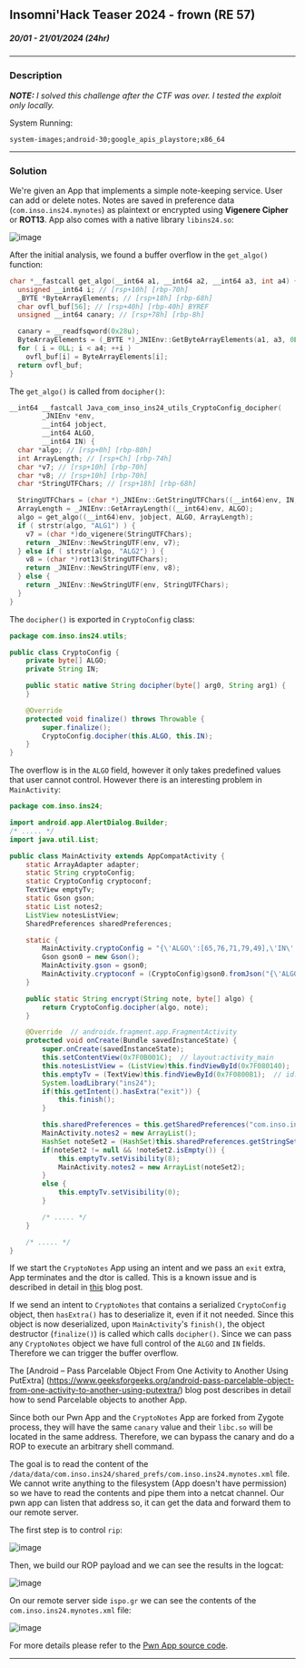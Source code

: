 ## Insomni'Hack Teaser 2024 - frown (RE 57)
##### 20/01 - 21/01/2024 (24hr)
___

### Description

***NOTE:** I solved this challenge after the CTF was over. I tested the exploit only locally.*


System Running:
```
system-images;android-30;google_apis_playstore;x86_64
```
___

### Solution


We're given an App that implements a simple note-keeping service. User can add or delete notes.
Notes are saved in preference data (`com.inso.ins24.mynotes`) as plaintext or encrypted using
**Vigenere Cipher** or **ROT13**. App also comes with a native library `libins24.so`:

![image](images/cryptonotes.png)


After the initial analysis, we found a buffer overflow in the `get_algo()` function:
```c
char *__fastcall get_algo(__int64 a1, __int64 a2, __int64 a3, int a4) {
  unsigned __int64 i; // [rsp+10h] [rbp-70h]
  _BYTE *ByteArrayElements; // [rsp+18h] [rbp-68h]
  char ovfl_buf[56]; // [rsp+40h] [rbp-40h] BYREF
  unsigned __int64 canary; // [rsp+78h] [rbp-8h]

  canary = __readfsqword(0x28u);
  ByteArrayElements = (_BYTE *)_JNIEnv::GetByteArrayElements(a1, a3, 0LL);
  for ( i = 0LL; i < a4; ++i )
    ovfl_buf[i] = ByteArrayElements[i];
  return ovfl_buf;
}
```

The `get_algo()` is called from `docipher()`:
```c
__int64 __fastcall Java_com_inso_ins24_utils_CryptoConfig_docipher(
        _JNIEnv *env,
        __int64 jobject,
        __int64 ALGO,
        __int64 IN) {
  char *algo; // [rsp+0h] [rbp-80h]
  int ArrayLength; // [rsp+Ch] [rbp-74h]
  char *v7; // [rsp+10h] [rbp-70h]
  char *v8; // [rsp+10h] [rbp-70h]
  char *StringUTFChars; // [rsp+18h] [rbp-68h]

  StringUTFChars = (char *)_JNIEnv::GetStringUTFChars((__int64)env, IN, 0LL);
  ArrayLength = _JNIEnv::GetArrayLength((__int64)env, ALGO);
  algo = get_algo((__int64)env, jobject, ALGO, ArrayLength);
  if ( strstr(algo, "ALG1") ) {
    v7 = (char *)do_vigenere(StringUTFChars);
    return _JNIEnv::NewStringUTF(env, v7);
  } else if ( strstr(algo, "ALG2") ) {
    v8 = (char *)rot13(StringUTFChars);
    return _JNIEnv::NewStringUTF(env, v8);
  } else {
    return _JNIEnv::NewStringUTF(env, StringUTFChars);
  }
}
```


The `docipher()` is exported in `CryptoConfig` class:
```java
package com.inso.ins24.utils;

public class CryptoConfig {
    private byte[] ALGO;
    private String IN;

    public static native String docipher(byte[] arg0, String arg1) {
    }

    @Override
    protected void finalize() throws Throwable {
        super.finalize();
        CryptoConfig.docipher(this.ALGO, this.IN);
    }
}
```


The overflow is in the `ALGO` field, however it only takes predefined values that user cannot control. However there is an interesting problem in `MainActivity`:
```java
package com.inso.ins24;

import android.app.AlertDialog.Builder;
/* ..... */
import java.util.List;

public class MainActivity extends AppCompatActivity {
    static ArrayAdapter adapter;
    static String cryptoConfig;
    static CryptoConfig cryptoconf;
    TextView emptyTv;
    static Gson gson;
    static List notes2;
    ListView notesListView;
    SharedPreferences sharedPreferences;

    static {
        MainActivity.cryptoConfig = "{\'ALGO\':[65,76,71,79,49],\'IN\':\'this is a notes\'}";
        Gson gson0 = new Gson();
        MainActivity.gson = gson0;
        MainActivity.cryptoconf = (CryptoConfig)gson0.fromJson("{\'ALGO\':[65,76,71,79,49],\'IN\':\'this is a notes\'}", CryptoConfig.class);
    }

    public static String encrypt(String note, byte[] algo) {
        return CryptoConfig.docipher(algo, note);
    }

    @Override  // androidx.fragment.app.FragmentActivity
    protected void onCreate(Bundle savedInstanceState) {
        super.onCreate(savedInstanceState);
        this.setContentView(0x7F0B001C);  // layout:activity_main
        this.notesListView = (ListView)this.findViewById(0x7F080140);  // id:notes_ListView
        this.emptyTv = (TextView)this.findViewById(0x7F0800B1);  // id:emptyTv
        System.loadLibrary("ins24");
        if(this.getIntent().hasExtra("exit")) {
            this.finish();
        }

        this.sharedPreferences = this.getSharedPreferences("com.inso.ins24.mynotes", 0);
        MainActivity.notes2 = new ArrayList();
        HashSet noteSet2 = (HashSet)this.sharedPreferences.getStringSet("notes", null);
        if(noteSet2 != null && !noteSet2.isEmpty()) {
            this.emptyTv.setVisibility(8);
            MainActivity.notes2 = new ArrayList(noteSet2);
        }
        else {
            this.emptyTv.setVisibility(0);
        }

        /* ..... */
    }

    /* ..... */
}
```

If we start the `CryptoNotes` App using an intent and we pass an `exit` extra, App terminates and
the dtor is called. This is a known issue and is described in detail in
[this](https://blog.oversecured.com/Exploiting-memory-corruption-vulnerabilities-on-Android/)
blog post.


If we send an intent to `CryptoNotes` that contains a serialized `CryptoConfig` object, then 
`hasExtra()` has to deserialize it, even if it not needed. Since this object is now deserialized,
upon `MainActivity`'s `finish()`, the object destructor (`finalize()`) is called which calls
`docipher()`. Since we can pass any `CryptoNotes` object we have full control of the `ALGO` and `IN`
fields. Therefore we can trigger the buffer overflow.
  
The
[Android – Pass Parcelable Object From One Activity to Another Using PutExtra]
(https://www.geeksforgeeks.org/android-pass-parcelable-object-from-one-activity-to-another-using-putextra/)
blog post describes in detail how to send Parcelable objects to another App.


Since both our Pwn App and the `CryptoNotes` App are forked from Zygote process, they will have
the same `canary` value and their `libc.so` will be located in the same address. Therefore, we 
can bypass the canary and do a ROP to execute an arbitrary shell command.


The goal is to read the content of the `/data/data/com.inso.ins24/shared_prefs/com.inso.ins24.mynotes.xml`
file. We cannot write anything to the filesystem (App doesn't have permission) so we have to
read the contents and pipe them into a netcat channel. Our pwn app can listen that address so, it
can get the data and forward them to our remote server.


The first step is to control `rip`:

![image](images/rip_control.png)


Then, we build our ROP payload and we can see the results in the logcat:

![image](images/logcat.png)


On our remote server side `ispo.gr` we can see the contents of the `com.inso.ins24.mynotes.xml`
file:

![image](images/remote_server.png)


For more details please refer to the [Pwn App source code](./CryptoNotesPwn).
___
